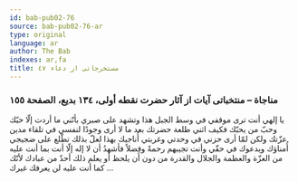 ```yaml
---
id: bab-pub02-76
source: bab-pub02-76-ar
type: original
language: ar
author: The Bab
indexes: ar,fa
title: مستخرجاتى از دعاء ٤۷
---
```

### مناجاة – منتخباتى آيات از آثار حضرت نقطه أولى، ۱۳٤ بديع، الصفحة ۱٥٥

يا إلهي أنت ترى موقفي في وسط الجبل هذا وتشهد على صبري بأنّني ما أردت إلّا حبّك وحبّ من يحبّك فكيف اثني طلعة حضرتك بعد ما لا أرى وجودًا لنفسي في تلقاء مدين عزّتك ولكن لمّا أرى حزني في وحدتي وغربتي أُناجيك بهذا لعلّ بذلك تطّلع على ضجيجي أُمناؤك ويدعوك في حقّي وأنت تجيبهم رحمةً وفضلاً فأشهدُ أن لا إله إلّا أنت بما أنت عليه من العزّة والعظمة والجلال والقدرة من دون أَن يلحظ أو يعلم ذلك أحدٌ من عبادك لأنّك كما أنت عليه لن يعرفك غيرك ...